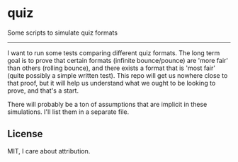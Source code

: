 # quiz
Some scripts to simulate quiz formats

---

I want to run some tests comparing different quiz formats. The long term goal is to prove that certain formats (infinite bounce/pounce) are 'more fair' than others (rolling bounce), and there exists a format that is 'most fair' (quite possibly a simple written test). This repo will get us nowhere close to that proof, but it will help us understand what we ought to be looking to prove, and that's a start.

There will probably be a ton of assumptions that are implicit in these simulations. I'll list them in a separate file.

## License
MIT, I care about attribution.